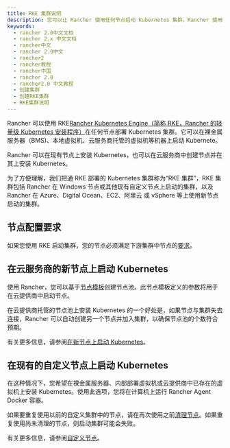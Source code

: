 ```yaml
---
title: RKE 集群说明
description: 您可以让 Rancher 使用任何节点启动 Kubernetes 集群。Rancher 使用Rancher Kubernetes Engine（RKE）来部署 Kubernetes 集群，这是 Rancher 自己的轻量级 Kubernetes 安装程序。它可以在任何计算机上启动 Kubernetes，包括：裸金属服务器、本地虚拟机、由云服务商托管的虚拟机。
keywords:
  - rancher 2.0中文文档
  - rancher 2.x 中文文档
  - rancher中文
  - rancher 2.0中文
  - rancher2
  - rancher教程
  - rancher中国
  - rancher 2.0
  - rancher2.0 中文教程
  - 创建集群
  - 创建RKE集群
  - RKE集群说明
---
```


Rancher 可以使用 RKE[Rancher Kubernetes Engine（简称 RKE，Rancher 的轻量级 Kubernetes 安装程序）](/docs/rke/_index)在任何节点部署 Kubernetes 集群。它可以在裸金属服务器（BMS)、本地虚拟机、云服务商托管的虚拟机等机器上启动 Kubernete。

Rancher 可以在现有节点上安装 Kubernetes，也可以在云服务商中创建节点并在其上安装 Kubernetes。

为了方便理解，我们把通 RKE 部署的 Kubernetes 集群称为“RKE 集群”，RKE 集群包括 Rancher 在 Windows 节点或其他现有自定义节点上启动的集群，以及 Rancher 在 Azure、Digital Ocean、EC2、阿里云 或 vSphere 等上使用新节点启动的集群。

## 节点配置要求

如果您使用 RKE 启动集群，您的节点必须满足下游集群中节点的[要求](/docs/rancher2/cluster-provisioning/node-requirements/_index)。

## 在云服务商的新节点上启动 Kubernetes

使用 Rancher，您可以基于[节点模板](/docs/rancher2/cluster-provisioning/rke-clusters/node-pools/_index)创建节点池。此节点模板定义的参数将用于在云提供商中启动节点。

在云提供商托管的节点池上安装 Kubernetes 的一个好处是，如果节点与集群失去连接，Rancher 可以自动创建另一个节点并加入集群，以确保节点池的个数符合预期。

有关更多信息，请参阅[在新节点上启动 Kubernetes](/docs/rancher2/cluster-provisioning/rke-clusters/node-pools/_index)。

## 在现有的自定义节点上启动 Kubernetes

在这种情况下，您希望在裸金属服务器、内部部署虚拟机或云提供商中已存在的虚拟机上安装 Kubernetes。使用此选项，您将在计算机上运行 Rancher Agent Docker 容器。

如果要重复使用以前的自定义集群中的节点，请在再次使用之前[清理节点](/docs/rancher2/faq/removing-rancher/_index)。如果重复使用尚未清理的节点，则启动集群可能会失败。

有关更多信息，请参阅[自定义节点](/docs/rancher2/cluster-provisioning/rke-clusters/custom-nodes/_index)。
